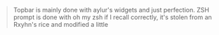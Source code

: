 > Topbar is mainly done with aylur's widgets and just perfection.
> ZSH prompt is done with oh my zsh if I recall correctly, it's stolen from an Rxyhn's rice and modified a little
